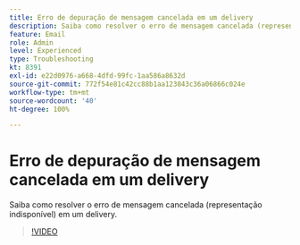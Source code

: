 ```yaml
---
title: Erro de depuração de mensagem cancelada em um delivery
description: Saiba como resolver o erro de mensagem cancelada (representação indisponível) em um delivery.
feature: Email
role: Admin
level: Experienced
type: Troubleshooting
kt: 8391
exl-id: e22d0976-a668-4dfd-99fc-1aa586a8632d
source-git-commit: 772f54e81c42cc88b1aa123843c36a06866c024e
workflow-type: tm+mt
source-wordcount: '40'
ht-degree: 100%

---
```


# Erro de depuração de mensagem cancelada em um delivery

Saiba como resolver o erro de mensagem cancelada (representação indisponível) em um delivery.

>[!VIDEO](https://video.tv.adobe.com/v/335895?quality=12)
